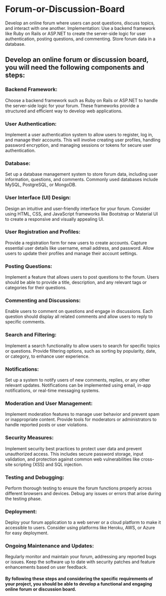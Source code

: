 # Forum-or-Discussion-Board
Develop an online forum where users can post questions, discuss topics, and interact with one another. Implementation: Use a backend framework like Ruby on Rails or ASP.NET to create the server-side logic for user authentication, posting questions, and commenting. Store forum data in a database.
## Develop an online forum or discussion board, you will need the following components and steps:

### Backend Framework:
Choose a backend framework such as Ruby on Rails or ASP.NET to handle the server-side logic for your forum. These frameworks provide a structured and efficient way to develop web applications.

### User Authentication:
Implement a user authentication system to allow users to register, log in, and manage their accounts. This will involve creating user profiles, handling password encryption, and managing sessions or tokens for secure user authentication.

### Database:
Set up a database management system to store forum data, including user information, questions, and comments. Commonly used databases include MySQL, PostgreSQL, or MongoDB.

### User Interface (UI) Design:
Design an intuitive and user-friendly interface for your forum. Consider using HTML, CSS, and JavaScript frameworks like Bootstrap or Material UI to create a responsive and visually appealing UI.

### User Registration and Profiles:
Provide a registration form for new users to create accounts. Capture essential user details like username, email address, and password. Allow users to update their profiles and manage their account settings.

### Posting Questions:
Implement a feature that allows users to post questions to the forum. Users should be able to provide a title, description, and any relevant tags or categories for their questions.

### Commenting and Discussions:
Enable users to comment on questions and engage in discussions. Each question should display all related comments and allow users to reply to specific comments.

### Search and Filtering:
Implement a search functionality to allow users to search for specific topics or questions. Provide filtering options, such as sorting by popularity, date, or category, to enhance user experience.

### Notifications:
Set up a system to notify users of new comments, replies, or any other relevant updates. Notifications can be implemented using email, in-app notifications, or real-time messaging systems.

### Moderation and User Management:
Implement moderation features to manage user behavior and prevent spam or inappropriate content. Provide tools for moderators or administrators to handle reported posts or user violations.

### Security Measures:
Implement security best practices to protect user data and prevent unauthorized access. This includes secure password storage, input validation, and protection against common web vulnerabilities like cross-site scripting (XSS) and SQL injection.

### Testing and Debugging:
Perform thorough testing to ensure the forum functions properly across different browsers and devices. Debug any issues or errors that arise during the testing phase.

### Deployment:
Deploy your forum application to a web server or a cloud platform to make it accessible to users. Consider using platforms like Heroku, AWS, or Azure for easy deployment.

### Ongoing Maintenance and Updates:
Regularly monitor and maintain your forum, addressing any reported bugs or issues. Keep the software up to date with security patches and feature enhancements based on user feedback.

#### By following these steps and considering the specific requirements of your project, you should be able to develop a functional and engaging online forum or discussion board.
